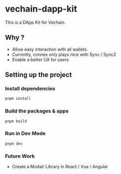 # vechain-dapp-kit

This is a DApp Kit for Vechain.

## Why ?

- Allow easy interaction with all wallets.
- Currently, connex only plays nice with Sync / Sync2
- Enable a better UX for users

## Setting up the project

### Install dependencies

```bash
pnpm install
```

### Build the packages & apps

```bash
pnpm build
```

### Run in Dev Mode

```bash
pnpm dev
```

### Future Work

- Create a Modal/ Library in React / Vue / Angular

